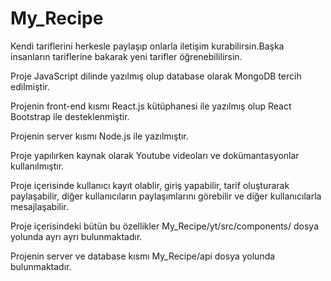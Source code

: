 # My_Recipe
Kendi tariflerini herkesle paylaşıp onlarla iletişim kurabilirsin.Başka insanların tariflerine bakarak yeni tarifler öğrenebililirsin.

Proje JavaScript dilinde yazılmış olup database olarak MongoDB tercih edilmiştir.

Projenin front-end kısmı React.js kütüphanesi ile yazılmış olup React Bootstrap ile desteklenmiştir.

Projenin server kısmı Node.js ile yazılmıştır.

Proje yapılırken kaynak olarak Youtube videoları ve dokümantasyonlar kullanılmıştır.

Proje içerisinde kullanıcı kayıt olablir, giriş yapabilir, tarif oluşturarak paylaşabilir, diğer kullanıcıların paylaşımlarını 
görebilir ve diğer kullanıcılarla mesajlaşabilir.

Proje içerisindeki bütün bu özellikler My_Recipe/yt/src/components/ dosya yolunda ayrı ayrı bulunmaktadır. 

Projenin server ve database kısmı My_Recipe/api dosya yolunda bulunmaktadır. 
